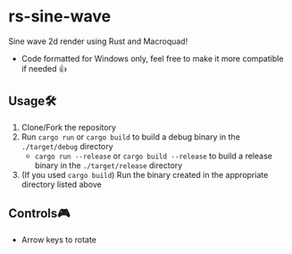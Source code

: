 # rs-sine-wave
Sine wave 2d render using Rust and Macroquad!
- Code formatted for Windows only, feel free to make it more compatible if needed 👍

## Usage🛠️
1. Clone/Fork the repository
2. Run `cargo run` or `cargo build` to build a debug binary in the `./target/debug` directory
    - `cargo run --release` or `cargo build --release` to build a release binary in the `./target/release` directory
3. (If you used `cargo build`) Run the binary created in the appropriate directory listed above

## Controls🎮
- Arrow keys to rotate
